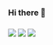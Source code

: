 ### Hi there 👋

### <a href="" target="_blank"><img src="https://img.shields.io/badge/SSAFY7-1428A0?style=flat&logo=samsung&logoColor=ffffff"/></a> <a href="https://blog.naver.com/pmis118" target="_blank"><img src="https://img.shields.io/badge/BLOG-03C75A?style=flat&logo=naver&logoColor=ffffff"/></a> <a href="" target="_blank"><img src="https://img.shields.io/badge/MAIL-F06B66?style=flat&logo=maildotru&logoColor=ffffff"/></a>

<!--
**jyoungl/jyoungl** is a ✨ _special_ ✨ repository because its `README.md` (this file) appears on your GitHub profile.

Here are some ideas to get you started:

- 🔭 I’m currently working on ...
- 🌱 I’m currently learning ...
- 👯 I’m looking to collaborate on ...
- 🤔 I’m looking for help with ...
- 💬 Ask me about ...
- 📫 How to reach me: ...
- 😄 Pronouns: ...
- ⚡ Fun fact: ...
-->
